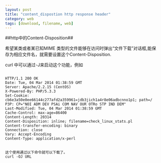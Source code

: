 ```yaml
---
layout: post
title: "content_dispostion http response header"
category: web
tags: [download, filename, web]
---
```


##http中的Content-Disposition##

希望某类或者某已知MIME 类型的文件能够在访问时弹出“文件下载”对话框,能保存为相应文件名，就需要设置这个Content-Disposition. 

curl 中可以通过-J来启动这个功能，例如

```

HTTP/1.1 200 OK
Date: Tue, 04 Mar 2014 01:38:59 GMT
Server: Apache/2.2.15 (CentOS)
X-Powered-By: PHP/5.3.3
Set-Cookie: cb6e3a50e0ee66144c277afd2a359961=jdb3jich1a4r8e06adbcnno1p1; path=/
P3P: CP="NOI ADM DEV PSAi COM NAV OUR OTRo STP IND DEM"
Last-Modified: Tue, 04 Mar 2014 01:38:59 GMT
Cache-Control: max-age=86400
Content-Length: 20314
Content-Disposition: inline; filename=check_linux_stats.pl
Content-transfer-encoding: binary
Connection: close
Vary: Accept-Encoding
Content-Type: application/x-perl

```

```

这个使用通过以下命令就可以下载了。
curl -OJ URL

```
